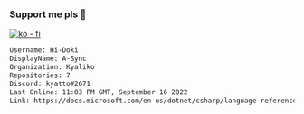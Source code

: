 ### Support me pls 🙏

[![ko - fi](https://ko-fi.com/img/githubbutton_sm.svg)](https://ko-fi.com/O5O4D6DP7)

  ```txt
  Username: Hi-Doki
  DisplayName: A-Sync
  Organization: Kyaliko
  Repositories: 7
  Discord: kyatto#2671
  Last Online: 11:03 PM GMT, September 16 2022
  Link: https://docs.microsoft.com/en-us/dotnet/csharp/language-reference/keywords/async
  ```       